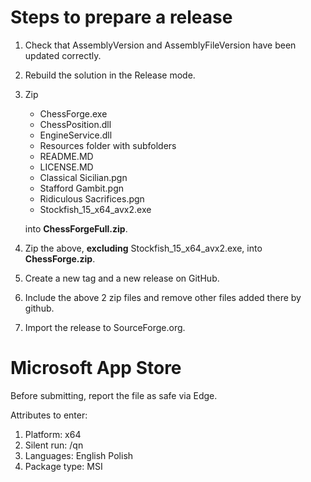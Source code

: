 # Steps to prepare a release

1. Check that AssemblyVersion and AssemblyFileVersion have been updated correctly.
2. Rebuild the solution in the Release mode.
3. Zip 
    - ChessForge.exe
    - ChessPosition.dll 
    - EngineService.dll
    - Resources folder with subfolders
    - README.MD
    - LICENSE.MD
    - Classical Sicilian.pgn
    - Stafford Gambit.pgn
    - Ridiculous Sacrifices.pgn
    - Stockfish_15_x64_avx2.exe  
    
    into __ChessForgeFull.zip__.  
 4. Zip the above, __excluding__ Stockfish_15_x64_avx2.exe, into __ChessForge.zip__.
 5. Create a new tag and a new release on GitHub.
 6. Include the above 2 zip files and remove other files added there by github.
 7. Import the release to SourceForge.org.  

# Microsoft App Store

Before submitting, report the file as safe via Edge.

Attributes to enter:
1. Platform: x64
2. Silent run: /qn
3. Languages: English Polish
4. Package type: MSI